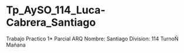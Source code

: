 # Tp_AySO_114_Luca-Cabrera_Santiago
Trabajo Practico 1* Parcial ARQ
Nombre: Santiago
Division: 114
TurnoÑ Mañana
